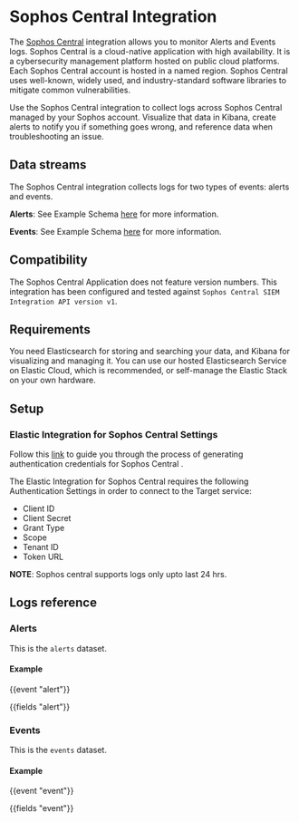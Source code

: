# Sophos Central Integration

The [Sophos Central](https://www.sophos.com/en-us/products/sophos-central) integration allows you to monitor Alerts and Events logs. Sophos Central is a cloud-native application with high availability. It is a cybersecurity management platform hosted on public cloud platforms. Each Sophos Central account is hosted in a named region. Sophos Central uses well-known, widely used, and industry-standard software libraries to mitigate common vulnerabilities.

Use the Sophos Central integration to collect logs across Sophos Central managed by your Sophos account.
Visualize that data in Kibana, create alerts to notify you if something goes wrong, and reference data when troubleshooting an issue.

## Data streams

The Sophos Central integration collects logs for two types of events: alerts and events.

**Alerts**: See Example Schema [here](https://developer.sophos.com/docs/siem-v1/1/routes/alerts/get) for more information.

**Events**: See Example Schema [here](https://developer.sophos.com/docs/siem-v1/1/routes/events/get) for more information.

## Compatibility

The Sophos Central Application does not feature version numbers. This integration has been configured and tested against `Sophos Central SIEM Integration API version v1`.

## Requirements

You need Elasticsearch for storing and searching your data, and Kibana for visualizing and managing it. You can use our hosted Elasticsearch Service on Elastic Cloud, which is recommended, or self-manage the Elastic Stack on your own hardware.

## Setup

### Elastic Integration for Sophos Central Settings

Follow this [link](https://developer.sophos.com/getting-started-tenant) to guide you through the process of generating authentication credentials for Sophos Central .

The Elastic Integration for Sophos Central requires the following Authentication Settings in order to connect to the Target service:
  - Client ID
  - Client Secret
  - Grant Type
  - Scope
  - Tenant ID
  - Token URL

**NOTE**: Sophos central supports logs only upto last 24 hrs.

## Logs reference

### Alerts

This is the `alerts` dataset.

#### Example

{{event "alert"}}

{{fields "alert"}}

### Events

This is the `events` dataset.

#### Example

{{event "event"}}

{{fields "event"}}